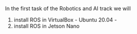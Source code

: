 In the first task of the Robotics and AI track we will
1. install ROS in VirtualBox - Ubuntu 20.04 - 
2. install ROS in Jetson Nano
